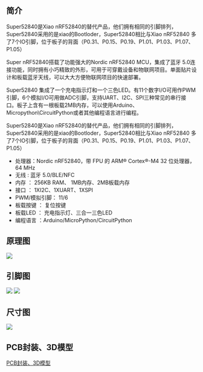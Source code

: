 
## 简介

Super52840是Xiao nRF52840的替代产品，他们拥有相同的引脚排列，Super52840采用的是xiao的Bootloder，Super52840相比与Xiao nRF52840 多了7个IO引脚，位于板子的背面（P0.31、P0.15、P0.19、P1.01、P1.03、P1.07、P1.05）


Super nRF52840搭载了功能强大的Nordic nRF52840 MCU，集成了蓝牙 5.0连接功能，同时拥有小巧精致的外形，可用于可穿戴设备和物联网项目。单面贴片设计和板载蓝牙天线，可以大大方便物联网项目的快速部署。

Super52840 集成了一个充电指示灯和一个三色LED。有11个数字I/O可用作PWM引脚，6个模拟I/O可用做ADC引脚，支持UART、I2C、SPI三种常见的串行接口。板子上含有一根板载2MB内存，可以使用Arduino、Micropython\CircuitPython或者其他编程语言进行编程。

Super52840是Xiao nRF52840的替代产品，他们拥有相同的引脚排列，Super52840采用的是xiao的Bootloder，Super52840相比与Xiao nRF52840 多了7个IO引脚，位于板子的背面（P0.31、P0.15、P0.19、P1.01、P1.03、P1.07、P1.05）


- 处理器：Nordic nRF52840，带 FPU 的 ARM® Cortex®-M4 32 位处理器，64 MHz
- 无线  : 蓝牙 5.0/BLE/NFC
- 内存  ： 256KB RAM、 1MB内存、2MB板载内存
- 接口  ： 1XI2C、1XUART、1XSPI
- PWM/模拟引脚： 11/6
- 板载按键 ： 复位按键
- 板载LED ： 充电指示灯、三合一三色LED
- 编程语言 ：Arduino/MicroPython/CircuitPython

## 原理图

<img src="https://github.com/WMnologo/Super52840/blob/main/img/3.png"  />

## 引脚图

<img src="https://github.com/WMnologo/Super52840/blob/main/img/1.png"  />

<img src="https://github.com/WMnologo/Super52840/blob/main/img/2.png"  />

## 尺寸图

<img src="https://github.com/WMnologo/Super52840/blob/main/img/4.png"  />

## PCB封装、3D模型


[PCB封装、3D模型](https://github.com/WMnologo/Super52840/tree/main/hardware "")


